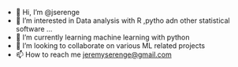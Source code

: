 - 👋 Hi, I’m @jserenge
- 👀 I’m interested in Data analysis with R ,pytho adn other statistical software ...
- 🌱 I’m currently learning machine learning with python 
- 💞️ I’m looking to collaborate on various ML related projects 
- 📫 How to reach me jeremyserenge@gmail.com 

<!---
jserenge/jserenge is a ✨ special ✨ repository because its `README.md` (this file) appears on your GitHub profile.
You can click the Preview link to take a look at your changes.
--->
